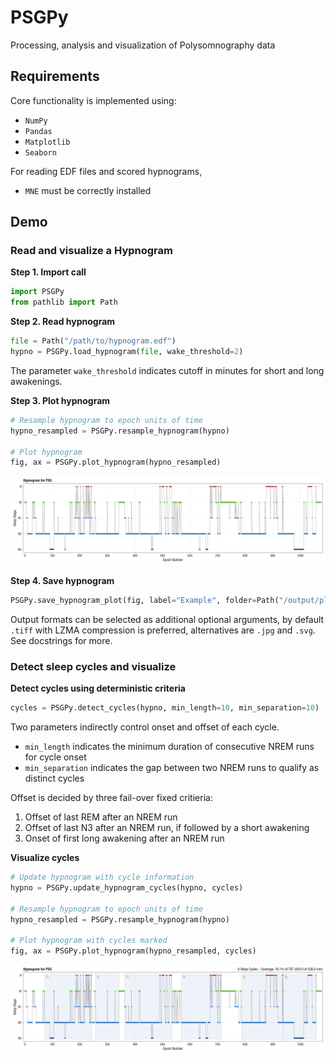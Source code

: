 # PSGPy
Processing, analysis and visualization of Polysomnography data

## Requirements
Core functionality is implemented using:
- `NumPy`
- `Pandas`
- `Matplotlib`
- `Seaborn`


For reading EDF files and scored hypnograms,
- `MNE` must be correctly installed

## Demo
### Read and visualize a Hypnogram


**Step 1. Import call**
```python
import PSGPy
from pathlib import Path
```


**Step 2. Read hypnogram**
```python
file = Path("/path/to/hypnogram.edf")
hypno = PSGPy.load_hypnogram(file, wake_threshold=2)
```
The parameter `wake_threshold` indicates cutoff in minutes for short and long awakenings.


**Step 3. Plot hypnogram**
```python
# Resample hypnogram to epoch units of time
hypno_resampled = PSGPy.resample_hypnogram(hypno)

# Plot hypnogram
fig, ax = PSGPy.plot_hypnogram(hypno_resampled)
```

![Example Hypnogram](Hypnogram.jpg)

**Step 4. Save hypnogram**
```python
PSGPy.save_hypnogram_plot(fig, label="Example", folder=Path("/output/plots/"))
```
Output formats can be selected as additional optional arguments, by default `.tiff` with
LZMA compression is preferred, alternatives are `.jpg` and `.svg`. See docstrings for more.

### Detect sleep cycles and visualize

**Detect cycles using deterministic criteria**
```python
cycles = PSGPy.detect_cycles(hypno, min_length=10, min_separation=10)
```
Two parameters indirectly control onset and offset of each cycle.
- `min_length` indicates the minimum duration of consecutive NREM runs for cycle onset
- `min_separation` indicates the gap between two NREM runs to qualify as distinct cycles


Offset is decided by three fail-over fixed critieria:
1. Offset of last REM after an NREM run
2. Offset of last N3 after an NREM run, if followed by a short awakening
3. Onset of first long awakening after an NREM run


**Visualize cycles**
```python
# Update hypnogram with cycle information
hypno = PSGPy.update_hypnogram_cycles(hypno, cycles)

# Resample hypnogram to epoch units of time
hypno_resampled = PSGPy.resample_hypnogram(hypno)

# Plot hypnogram with cycles marked
fig, ax = PSGPy.plot_hypnogram(hypno_resampled, cycles)
```
![Example Hypnogram with Cycles](Hypnogram_with_Cycles.jpg)

